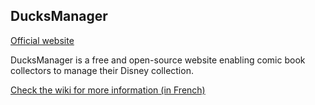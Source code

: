 ## DucksManager

[Official website](https://www.ducksmanager.net)

DucksManager is a free and open-source website enabling comic book collectors to manage their Disney collection.

[Check the wiki for more information (in French)](https://github.com/ducksmanager/DucksManager/wiki)

